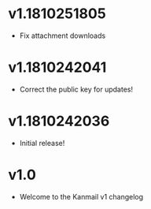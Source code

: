 # v1.1810251805

+ Fix attachment downloads

# v1.1810242041

+ Correct the public key for updates!

# v1.1810242036

+ Initial release!

# v1.0

+ Welcome to the Kanmail v1 changelog
